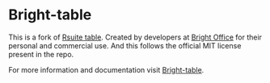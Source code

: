 # Bright-table 

This is a fork of [Rsuite table](https://github.com/rsuite/rsuite-table).
Created by developers at [Bright Office](https://brightit.com.np/) for their personal and commercial use.
And this follows the official MIT license present in the repo. 

For more information and documentation visit [Bright-table](https://table.bright-office.github.io/docs).
